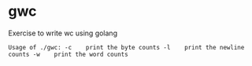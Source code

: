 # gwc

Exercise to write wc using golang

`Usage of ./gwc:
  -c    print the byte counts
  -l    print the newline counts
  -w    print the word counts
`

